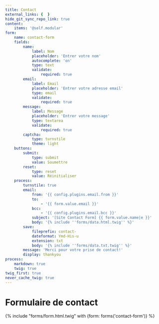 ```yaml
---
title: Contact
external_links: {  }
hide_git_sync_repo_link: true
content:
    items: '@self.modular'
form:
    name: contact-form
    fields:
        name:
            label: Nom
            placeholder: 'Entrer votre nom'
            autocomplete: 'on'
            type: text
            validate:
                required: true
        email:
            label: Email
            placeholder: 'Entrer votre adresse email'
            type: email
            validate:
                required: true
        message:
            label: Message
            placeholder: 'Entrer votre message'
            type: textarea
            validate:
                required: true
        captcha:
            type: turnstile
            theme: light
    buttons:
        submit:
            type: submit
            value: Soumettre
        reset:
            type: reset
            value: Réinitialiser
    process:
        turnstile: true
        email:
            from: '{{ config.plugins.email.from }}'
            to:
                - '{{ form.value.email }}'
            bcc:
                - '{{ config.plugins.email.bcc }}'
            subject: '[Site Contact Form] {{ form.value.name|e }}'
            body: '{% include ''forms/data.html.twig'' %}'
        save:
            fileprefix: contact-
            dateformat: Ymd-His-u
            extension: txt
            body: '{% include ''forms/data.txt.twig'' %}'
        message: 'Merci pour votre prise de contact!'
        display: thankyou
process:
    markdown: true
    twig: true
twig_first: true
never_cache_twig: true
---
```


# Formulaire de contact
{% include "forms/form.html.twig" with {form: forms('contact-form')} %}

